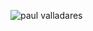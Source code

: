 ![paul valladares](https://user-images.githubusercontent.com/85648028/208319945-c2314d58-526b-443a-8571-8b96b89cf829.png)
